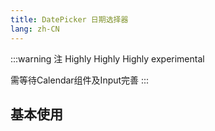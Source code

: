 ```yaml
---
title: DatePicker 日期选择器
lang: zh-CN
---
```


:::warning 注
Highly Highly Highly experimental

需等待Calendar组件及Input完善
:::

## 基本使用

<!-- @Code:basicUsage -->
